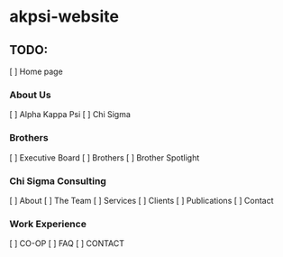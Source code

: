 # akpsi-website

## TODO:
[ ] Home page
### About Us 
[ ] Alpha Kappa Psi
[ ] Chi Sigma
### Brothers
[ ] Executive Board
[ ] Brothers
[ ] Brother Spotlight
### Chi Sigma Consulting
[ ] About
[ ] The Team 
[ ] Services
[ ] Clients
[ ] Publications
[ ] Contact
### Work Experience
[ ] CO-OP
[ ] FAQ
[ ] CONTACT

